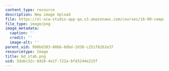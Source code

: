 ```yaml
---
content_type: resource
description: New image Upload
file: https://ol-ocw-studio-app-qa.s3.amazonaws.com/courses/16-90-computational-methods-in-aerospace-engineering-spring-2014/3dabc32c84284e1f722abfd3244e215f_bd_stab.png
file_type: image/png
image_metadata:
  caption: ''
  credit: ''
  image-alt: ''
parent_uid: 998bd383-00b6-8dbd-2d38-c251f8262e37
resourcetype: Image
title: bd_stab.png
uid: 3dabc32c-8428-4e1f-722a-bfd3244e215f
---
```

